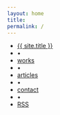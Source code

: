 ```yaml
---
layout: home
title:
permalink: /
---
```


<nav class="footer-content home-nav">
  <ul>
    <li><a class="my-title" href="{{ "/" | prepend: site.baseurl }}">{{ site.title }}</a></li>
    <li> • </li>
    <li><a href="{{ "/works/" | prepend: site.baseurl }}">works</a></li>
    <li> • </li>
    <li><a href="{{ "/articles/" | prepend: site.baseurl }}">articles</a></li>
    <li> • </li>
    <li><a href="mailto:tnerrotana@gmail.com">contact</a></li>
    <li> • </li>
    <li><a href="{{ "/feed.xml" | prepend: site.baseurl }}">RSS</a></li>
  </ul>
</nav>



